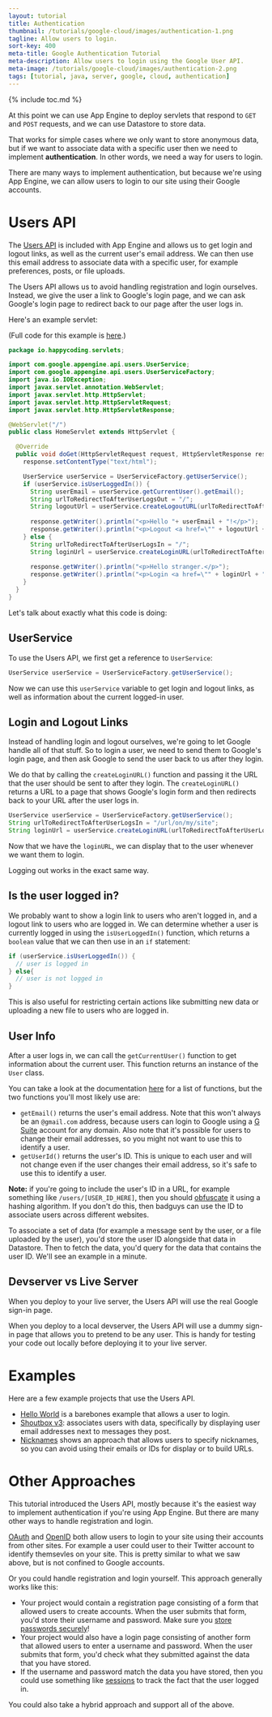```yaml
---
layout: tutorial
title: Authentication
thumbnail: /tutorials/google-cloud/images/authentication-1.png
tagline: Allow users to login.
sort-key: 400
meta-title: Google Authentication Tutorial
meta-description: Allow users to login using the Google User API.
meta-image: /tutorials/google-cloud/images/authentication-2.png
tags: [tutorial, java, server, google, cloud, authentication]
---
```


{% include toc.md %}

At this point we can use App Engine to deploy servlets that respond to `GET` and `POST` requests, and we can use Datastore to store data.

That works for simple cases where we only want to store anonymous data, but if we want to associate data with a specific user then we need to implement **authentication**. In other words, we need a way for users to login.

There are many ways to implement authentication, but because we're using App Engine, we can allow users to login to our site using their Google accounts.

# Users API

The [Users API](https://cloud.google.com/appengine/docs/standard/java/users/) is included with App Engine and allows us to get login and logout links, as well as the current user's email address. We can then use this email address to associate data with a specific user, for example preferences, posts, or file uploads.

The Users API allows us to avoid handling registration and login ourselves. Instead, we give the user a link to Google's login page, and we can ask Google's login page to redirect back to our page after the user logs in.

Here's an example servlet:

(Full code for this example is [here](https://github.com/KevinWorkman/GoogleCloudExamples/tree/master/authentication/users-api/hello-world).)

```java
package io.happycoding.servlets;

import com.google.appengine.api.users.UserService;
import com.google.appengine.api.users.UserServiceFactory;
import java.io.IOException;
import javax.servlet.annotation.WebServlet;
import javax.servlet.http.HttpServlet;
import javax.servlet.http.HttpServletRequest;
import javax.servlet.http.HttpServletResponse;

@WebServlet("/")
public class HomeServlet extends HttpServlet {

  @Override
  public void doGet(HttpServletRequest request, HttpServletResponse response) throws IOException {
    response.setContentType("text/html");

    UserService userService = UserServiceFactory.getUserService();
    if (userService.isUserLoggedIn()) {
      String userEmail = userService.getCurrentUser().getEmail();
      String urlToRedirectToAfterUserLogsOut = "/";
      String logoutUrl = userService.createLogoutURL(urlToRedirectToAfterUserLogsOut);
      
      response.getWriter().println("<p>Hello "+ userEmail + "!</p>");
      response.getWriter().println("<p>Logout <a href=\"" + logoutUrl + "\">here</a>.</p>");
    } else {
      String urlToRedirectToAfterUserLogsIn = "/";
      String loginUrl = userService.createLoginURL(urlToRedirectToAfterUserLogsIn);
      
      response.getWriter().println("<p>Hello stranger.</p>");
      response.getWriter().println("<p>Login <a href=\"" + loginUrl + "\">here</a>.</p>");
    }
  }
}
```

Let's talk about exactly what this code is doing:

## UserService

To use the Users API, we first get a reference to `UserService`:

```java
UserService userService = UserServiceFactory.getUserService();
```

Now we can use this `userService` variable to get login and logout links, as well as information about the current logged-in user.

## Login and Logout Links

Instead of handling login and logout ourselves, we're going to let Google handle all of that stuff. So to login a user, we need to send them to Google's login page, and then ask Google to send the user back to us after they login.

We do that by calling the `createLoginURL()` function and passing it the URL that the user should be sent to after they login. The `createLoginURL()` returns a URL to a page that shows Google's login form and then redirects back to your URL after the user logs in.

```java
UserService userService = UserServiceFactory.getUserService();
String urlToRedirectToAfterUserLogsIn = "/url/on/my/site";
String loginUrl = userService.createLoginURL(urlToRedirectToAfterUserLogsOut);
```

Now that we have the `loginURL`, we can display that to the user whenever we want them to login.

Logging out works in the exact same way.

## Is the user logged in?

We probably want to show a login link to users who aren't logged in, and a logout link to users who are logged in. We can determine whether a user is currently logged in using the `isUserLoggedIn()` function, which returns a `boolean` value that we can then use in an `if` statement:

```java
if (userService.isUserLoggedIn()) {
  // user is logged in
} else{
  // user is not logged in
}
```

This is also useful for restricting certain actions like submitting new data or uploading a new file to users who are logged in.

## User Info

After a user logs in, we can call the `getCurrentUser()` function to get information about the current user. This function returns an instance of the `User` class.

You can take a look at the documentation [here](https://cloud.google.com/appengine/docs/standard/java/javadoc/com/google/appengine/api/users/User) for a list of functions, but the two functions you'll most likely use are:

- `getEmail()` returns the user's email address. Note that this won't always be an `@gmail.com` address, because users can login to Google using a [G Suite](https://gsuite.google.com/) account for any domain. Also note that it's possible for users to change their email addresses, so you might not want to use this to identify a user.
- `getUserId()` returns the user's ID. This is unique to each user and will not change even if the user changes their email address, so it's safe to use this to identify a user.

**Note:** if you're going to include the user's ID in a URL, for example something like `/users/[USER_ID_HERE]`, then you should [obfuscate](https://en.wikipedia.org/wiki/Obfuscation) it using a hashing algorithm. If you don't do this, then badguys can use the ID to associate users across different websites.

To associate a set of data (for example a message sent by the user, or a file uploaded by the user), you'd store the user ID alongside that data in Datastore. Then to fetch the data, you'd query for the data that contains the user ID. We'll see an example in a minute. 

## Devserver vs Live Server

When you deploy to your live server, the Users API will use the real Google sign-in page.

When you deploy to a local devserver, the Users API will use a dummy sign-in page that allows you to pretend to be any user. This is handy for testing your code out locally before deploying it to your live server.

# Examples

Here are a few example projects that use the Users API.

- [Hello World](https://github.com/KevinWorkman/GoogleCloudExamples/tree/master/authentication/users-api/hello-world) is a barebones example that allows a user to login.
- [Shoutbox v3](https://github.com/KevinWorkman/GoogleCloudExamples/tree/master/authentication/users-api/shoutbox-v3): associates users with data, specifically by displaying user email addresses next to messages they post.
- [Nicknames](https://github.com/KevinWorkman/GoogleCloudExamples/tree/master/authentication/users-api/user-nicknames) shows an approach that allows users to specify nicknames, so you can avoid using their emails or IDs for display or to build URLs.

# Other Approaches

This tutorial introduced the Users API, mostly because it's the easiest way to implement authentication if you're using App Engine. But there are many other ways to handle registration and login.

[OAuth](https://developers.google.com/identity/protocols/OAuth2) and [OpenID](https://developers.google.com/identity/protocols/OpenIDConnect) both allow users to login to your site using their accounts from other sites. For example a user could user to their Twitter account to identify themsevles on your site. This is pretty similar to what we saw above, but is not confined to Google accounts.

Or you could handle registration and login yourself. This approach generally works like this:

- Your project would contain a registration page consisting of a form that allowed users to create accounts. When the user submits that form, you'd store their username and password. Make sure you [store passwords securely](/tutorials/java-server/secure-password-storage)!
- Your project would also have a login page consisting of another form that allowed users to enter a username and password. When the user submits that form, you'd check what they submitted against the data that you have stored.
- If the username and password match the data you have stored, then you could use something like [sessions](/tutorials/java-server/sessions) to track the fact that the user logged in.

You could also take a hybrid approach and support all of the above.
